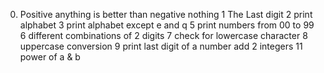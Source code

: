 0. Positive anything is better than negative nothing
1 The Last digit
2 print alphabet
3 print alphabet except e and q
5 print numbers from 00 to 99
6 different combinations of 2 digits
7 check for lowercase character
8 uppercase conversion
9 print last digit of a number
add 2 integers
11 power of a & b
